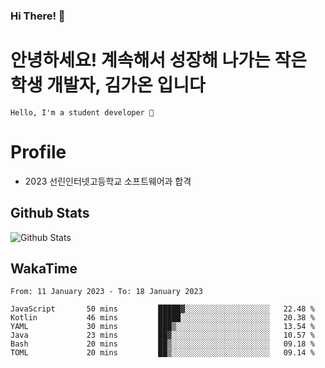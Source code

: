 ### Hi There! 👋

# 안녕하세요! 계속해서 성장해 나가는 작은 학생 개발자, <b>김가온</b> 입니다

```
Hello, I'm a student developer 🌙
```

# Profile

-   2023 선린인터넷고등학교 소프트웨어과 합격

## Github Stats

![Github Stats](https://github-readme-stats.vercel.app/api/top-langs/?username=NY0510&theme=tokyonight&hide_border=true&layout=compact)

## WakaTime

<!--START_SECTION:waka-->

```text
From: 11 January 2023 - To: 18 January 2023

JavaScript       50 mins         █████▓░░░░░░░░░░░░░░░░░░░   22.48 %
Kotlin           46 mins         █████░░░░░░░░░░░░░░░░░░░░   20.38 %
YAML             30 mins         ███▒░░░░░░░░░░░░░░░░░░░░░   13.54 %
Java             23 mins         ██▓░░░░░░░░░░░░░░░░░░░░░░   10.57 %
Bash             20 mins         ██▒░░░░░░░░░░░░░░░░░░░░░░   09.18 %
TOML             20 mins         ██▒░░░░░░░░░░░░░░░░░░░░░░   09.14 %
```

<!--END_SECTION:waka-->
